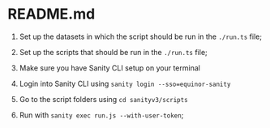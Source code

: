 # README.md

1. Set up the datasets in which the script should be run in the `./run.ts` file;

2. Set up the scripts that should be run in the `./run.ts` file;

3. Make sure you have Sanity CLI setup on your terminal

4. Login into Sanity CLI using `sanity login --sso=equinor-sanity`

5. Go to the script folders using `cd sanityv3/scripts`

6. Run with `sanity exec run.js --with-user-token`;
